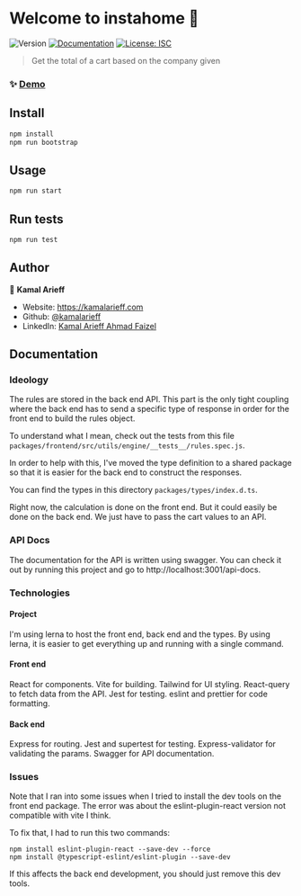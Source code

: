 # Welcome to instahome 👋
![Version](https://img.shields.io/badge/version-1.0.0-blue.svg?cacheSeconds=2592000)
[![Documentation](https://img.shields.io/badge/documentation-yes-brightgreen.svg)](http://localhost:3001/api-docs)
[![License: ISC](https://img.shields.io/badge/License-ISC-yellow.svg)](#)

> Get the total of a cart based on the company given

### ✨ [Demo](http://localhost:3000)

## Install

```sh
npm install
npm run bootstrap
```

## Usage

```sh
npm run start
```

## Run tests

```sh
npm run test
```

## Author

👤 **Kamal Arieff**

* Website: https://kamalarieff.com
* Github: [@kamalarieff](https://github.com/kamalarieff)
* LinkedIn: [Kamal Arieff Ahmad Faizel](https://www.linkedin.com/in/kamal-arieff-ahmad-faizel-058b0a79/)

## Documentation

### Ideology

The rules are stored in the back end API. This part is the only tight coupling where the back end has to send a specific type of response in order for the front end to build the rules object.

To understand what I mean, check out the tests from this file `packages/frontend/src/utils/engine/__tests__/rules.spec.js`.

In order to help with this, I've moved the type definition to a shared package so that it is easier for the back end to construct the responses. 

You can find the types in this directory `packages/types/index.d.ts`.

Right now, the calculation is done on the front end. But it could easily be done on the back end. We just have to pass the cart values to an API.

### API Docs

The documentation for the API is written using swagger. You can check it out by running this project and go to http://localhost:3001/api-docs.

### Technologies

#### Project

I'm using lerna to host the front end, back end and the types. By using lerna, it is easier to get everything up and running with a single command.

#### Front end

React for components. Vite for building. Tailwind for UI styling. React-query to fetch data from the API. Jest for testing. eslint and prettier for code formatting.

#### Back end

Express for routing. Jest and supertest for testing. Express-validator for validating the params. Swagger for API documentation. 

### Issues

Note that I ran into some issues when I tried to install the dev tools on the front end package. The error was about the eslint-plugin-react version not compatible with vite I think.

To fix that, I had to run this two commands:

```
npm install eslint-plugin-react --save-dev --force
npm install @typescript-eslint/eslint-plugin --save-dev
```

If this affects the back end development, you should just remove this dev tools.

